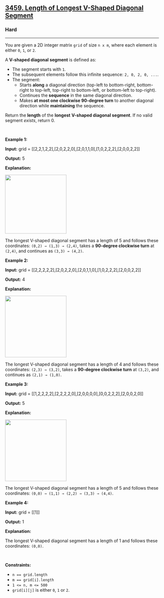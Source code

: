 <h2><a href="https://leetcode.com/problems/length-of-longest-v-shaped-diagonal-segment/?envType=daily-question&envId=2025-08-27">3459. Length of Longest V-Shaped Diagonal Segment</a></h2><h3>Hard</h3><hr><p>You are given a 2D integer matrix <code>grid</code> of size <code>n x m</code>, where each element is either <code>0</code>, <code>1</code>, or <code>2</code>.</p>

<p>A <strong>V-shaped diagonal segment</strong> is defined as:</p>

<ul>
	<li>The segment starts with <code>1</code>.</li>
	<li>The subsequent elements follow this infinite sequence: <code>2, 0, 2, 0, ...</code>.</li>
	<li>The segment:
	<ul>
		<li>Starts <strong>along</strong> a diagonal direction (top-left to bottom-right, bottom-right to top-left, top-right to bottom-left, or bottom-left to top-right).</li>
		<li>Continues the<strong> sequence</strong> in the same diagonal direction.</li>
		<li>Makes<strong> at most one clockwise 90-degree</strong><strong> turn</strong> to another diagonal direction while <strong>maintaining</strong> the sequence.</li>
	</ul>
	</li>
</ul>

<p>Return the <strong>length</strong> of the <strong>longest</strong> <strong>V-shaped diagonal segment</strong>. If no valid segment <em>exists</em>, return 0.</p>

<p>&nbsp;</p>
<p><strong class="example">Example 1:</strong></p>

<div class="example-block">
<p><strong>Input:</strong> <span class="example-io">grid = [[2,2,1,2,2],[2,0,2,2,0],[2,0,1,1,0],[1,0,2,2,2],[2,0,0,2,2]]</span></p>

<p><strong>Output:</strong> <span class="example-io">5</span></p>

<p><strong>Explanation:</strong></p>

<p><img alt="" src="https://assets.leetcode.com/uploads/2024/12/09/matrix_1-2.jpg" style="width: 201px; height: 192px;" /></p>

<p>The longest V-shaped diagonal segment has a length of 5 and follows these coordinates: <code>(0,2) &rarr; (1,3) &rarr; (2,4)</code>, takes a <strong>90-degree clockwise turn</strong> at <code>(2,4)</code>, and continues as <code>(3,3) &rarr; (4,2)</code>.</p>
</div>

<p><strong class="example">Example 2:</strong></p>

<div class="example-block">
<p><strong>Input:</strong> <span class="example-io">grid = [[2,2,2,2,2],[2,0,2,2,0],[2,0,1,1,0],[1,0,2,2,2],[2,0,0,2,2]]</span></p>

<p><strong>Output:</strong> <span class="example-io">4</span></p>

<p><strong>Explanation:</strong></p>

<p><strong><img alt="" src="https://assets.leetcode.com/uploads/2024/12/09/matrix_2.jpg" style="width: 201px; height: 201px;" /></strong></p>

<p>The longest V-shaped diagonal segment has a length of 4 and follows these coordinates: <code>(2,3) &rarr; (3,2)</code>, takes a <strong>90-degree clockwise turn</strong> at <code>(3,2)</code>, and continues as <code>(2,1) &rarr; (1,0)</code>.</p>
</div>

<p><strong class="example">Example 3:</strong></p>

<div class="example-block">
<p><strong>Input:</strong> <span class="example-io">grid = [[1,2,2,2,2],[2,2,2,2,0],[2,0,0,0,0],[0,0,2,2,2],[2,0,0,2,0]]</span></p>

<p><strong>Output:</strong> <span class="example-io">5</span></p>

<p><strong>Explanation:</strong></p>

<p><strong><img alt="" src="https://assets.leetcode.com/uploads/2024/12/09/matrix_3.jpg" style="width: 201px; height: 201px;" /></strong></p>

<p>The longest V-shaped diagonal segment has a length of 5 and follows these coordinates: <code>(0,0) &rarr; (1,1) &rarr; (2,2) &rarr; (3,3) &rarr; (4,4)</code>.</p>
</div>

<p><strong class="example">Example 4:</strong></p>

<div class="example-block">
<p><strong>Input:</strong> <span class="example-io">grid = [[1]]</span></p>

<p><strong>Output:</strong> <span class="example-io">1</span></p>

<p><strong>Explanation:</strong></p>

<p>The longest V-shaped diagonal segment has a length of 1 and follows these coordinates: <code>(0,0)</code>.</p>
</div>

<p>&nbsp;</p>
<p><strong>Constraints:</strong></p>

<ul>
	<li><code>n == grid.length</code></li>
	<li><code>m == grid[i].length</code></li>
	<li><code>1 &lt;= n, m &lt;= 500</code></li>
	<li><code>grid[i][j]</code> is either <code>0</code>, <code>1</code> or <code>2</code>.</li>
</ul>
